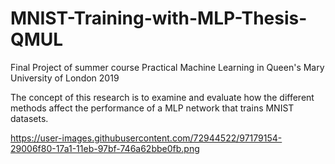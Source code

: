# MNIST-Training-with-MLP-Thesis-QMUL

Final Project of summer course Practical Machine Learning in Queen's Mary University of London 2019

The concept of this research is to examine and evaluate how the different methods affect the performance of a MLP network that trains MNIST datasets.

https://user-images.githubusercontent.com/72944522/97179154-29006f80-17a1-11eb-97bf-746a62bbe0fb.png

